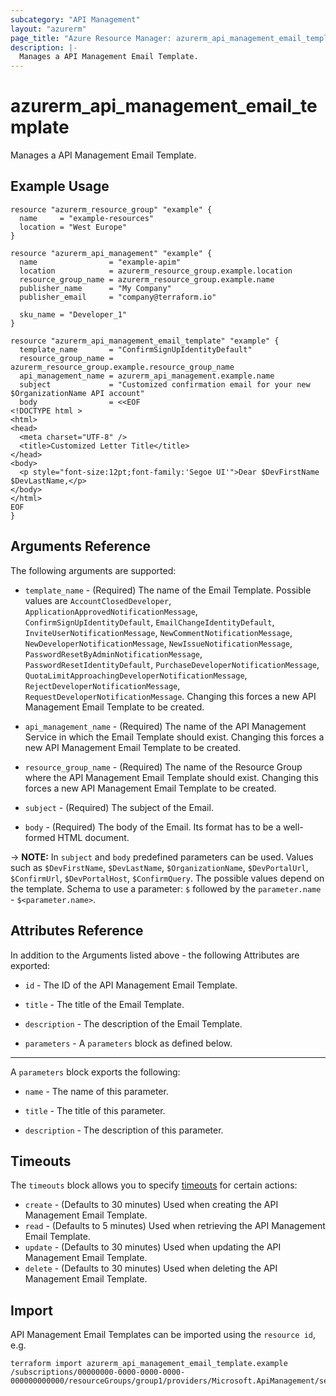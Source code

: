 ```yaml
---
subcategory: "API Management"
layout: "azurerm"
page_title: "Azure Resource Manager: azurerm_api_management_email_template"
description: |-
  Manages a API Management Email Template.
---
```


# azurerm_api_management_email_template

Manages a API Management Email Template.

## Example Usage

```hcl
resource "azurerm_resource_group" "example" {
  name     = "example-resources"
  location = "West Europe"
}

resource "azurerm_api_management" "example" {
  name                = "example-apim"
  location            = azurerm_resource_group.example.location
  resource_group_name = azurerm_resource_group.example.name
  publisher_name      = "My Company"
  publisher_email     = "company@terraform.io"

  sku_name = "Developer_1"
}

resource "azurerm_api_management_email_template" "example" {
  template_name       = "ConfirmSignUpIdentityDefault"
  resource_group_name = azurerm_resource_group.example.resource_group_name
  api_management_name = azurerm_api_management.example.name
  subject             = "Customized confirmation email for your new $OrganizationName API account"
  body                = <<EOF
<!DOCTYPE html >
<html>
<head>
  <meta charset="UTF-8" />
  <title>Customized Letter Title</title>
</head>
<body>
  <p style="font-size:12pt;font-family:'Segoe UI'">Dear $DevFirstName $DevLastName,</p>
</body>
</html>
EOF
}
```

## Arguments Reference

The following arguments are supported:

* `template_name` - (Required) The name of the Email Template. Possible values are `AccountClosedDeveloper`, `ApplicationApprovedNotificationMessage`, `ConfirmSignUpIdentityDefault`, `EmailChangeIdentityDefault`, `InviteUserNotificationMessage`, `NewCommentNotificationMessage`, `NewDeveloperNotificationMessage`, `NewIssueNotificationMessage`, `PasswordResetByAdminNotificationMessage`, `PasswordResetIdentityDefault`, `PurchaseDeveloperNotificationMessage`, `QuotaLimitApproachingDeveloperNotificationMessage`, `RejectDeveloperNotificationMessage`, `RequestDeveloperNotificationMessage`. Changing this forces a new API Management Email Template to be created.

* `api_management_name` - (Required) The name of the API Management Service in which the Email Template should exist. Changing this forces a new API Management Email Template to be created.

* `resource_group_name` - (Required) The name of the Resource Group where the API Management Email Template should exist. Changing this forces a new API Management Email Template to be created.

* `subject` - (Required) The subject of the Email.

* `body` - (Required) The body of the Email. Its format has to be a well-formed HTML document.

-> **NOTE:** In `subject` and `body` predefined parameters can be used. Values such as `$DevFirstName`, `$DevLastName`, `$OrganizationName`, `$DevPortalUrl`, `$ConfirmUrl`, `$DevPortalHost`, `$ConfirmQuery`. The possible values depend on the template. Schema to use a parameter: `$` followed by the `parameter.name` - `$<parameter.name>`.

## Attributes Reference

In addition to the Arguments listed above - the following Attributes are exported:

* `id` - The ID of the API Management Email Template.

* `title` - The title of the Email Template.

* `description` - The description of the Email Template.

* `parameters` - A `parameters` block as defined below.

---

A `parameters` block exports the following:

* `name` - The name of this parameter.

* `title` - The title of this parameter.

* `description` - The description of this parameter.

## Timeouts

The `timeouts` block allows you to specify [timeouts](https://www.terraform.io/docs/configuration/resources.html#timeouts) for certain actions:

* `create` - (Defaults to 30 minutes) Used when creating the API Management Email Template.
* `read` - (Defaults to 5 minutes) Used when retrieving the API Management Email Template.
* `update` - (Defaults to 30 minutes) Used when updating the API Management Email Template.
* `delete` - (Defaults to 30 minutes) Used when deleting the API Management Email Template.

## Import

API Management Email Templates can be imported using the `resource id`, e.g.

```shell
terraform import azurerm_api_management_email_template.example /subscriptions/00000000-0000-0000-0000-000000000000/resourceGroups/group1/providers/Microsoft.ApiManagement/service/instance1/templates/template1
```
